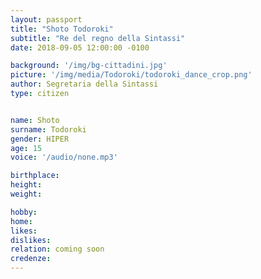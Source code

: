 ```yaml
---
layout: passport
title: "Shoto Todoroki"
subtitle: "Re del regno della Sintassi"
date: 2018-09-05 12:00:00 -0100

background: '/img/bg-cittadini.jpg'
picture: '/img/media/Todoroki/todoroki_dance_crop.png'
author: Segretaria della Sintassi
type: citizen


name: Shoto
surname: Todoroki
gender: HIPER
age: 15
voice: '/audio/none.mp3'

birthplace: 
height: 
weight: 

hobby: 
home: 
likes: 
dislikes: 
relation: coming soon
credenze: 
---
```


<!--
## **Nome:** Re

----

## **Cognome:** della Sintassi

----

## **Sesso:** RE

----

## **Età:** si

----

## **Voce:** 
  
<audio controls>
  <source src="/audio/re_azz-andate-miei-bot.mp3" type="audio/mpeg">
Your browser does not support the audio element.
</audio> 

----

## **Luogo di nascita:** Ospedale sintassioso del Regno della Sintassi

----

## **Altezza:** puoi chiamarlo anche Re

----

## **Peso:** più pesante di un dizionario

----

## **Hobby:** leggerti le sue parole preferite

----

## **Abitazione:** Castello Sintassioso

----

## **Piace:** La sintassi

----

## **Non piace:** Le fanfiction sgrammaticate

----

## **Relazioni:** Giangiggina Gorgoffa (Moglie), Sayornave Sintassi (Figlia)

----

## **Credenze:** Ci mette i dizionari

----
-->